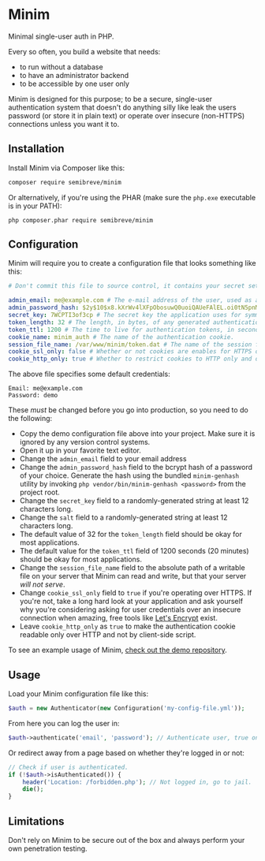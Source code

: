 # Minim
Minimal single-user auth in PHP.

Every so often, you build a website that needs:
  * to run without a database
  * to have an administrator backend
  * to be accessible by one user only

Minim is designed for this purpose; to be a secure, single-user authentication system that doesn't do anything silly like leak the users password (or store it in plain text) or operate over insecure (non-HTTPS) connections unless you want it to.

## Installation
Install Minim via Composer like this:

```bash
composer require semibreve/minim
```

Or alternatively, if you're using the PHAR (make sure the `php.exe` executable is in your PATH):

```
php composer.phar require semibreve/minim
```

## Configuration
Minim will require you to create a configuration file that looks something like this:

```yaml
# Don't commit this file to source control, it contains your secret settings.

admin_email: me@example.com # The e-mail address of the user, used as a username.
admin_password_hash: $2y$10$x8.kXrWv4lXFpObosuwQ0uoiQAUeFAlEL.oi0tN5pnM.72hoK9e8K # The user's password hash.
secret_key: 7WCPTI3of3cp # The secret key the application uses for symmetric encryption
token_length: 32 # The length, in bytes, of any generated authentication tokens.
token_ttl: 1200 # The time to live for authentication tokens, in seconds.
cookie_name: minim_auth # The name of the authentication cookie.
session_file_name: /var/www/minim/token.dat # The name of the session file on-disk.
cookie_ssl_only: false # Whether or not cookies are enables for HTTPS only. If enabled, non-HTTPS requests will fail.
cookie_http_only: true # Whether to restrict cookies to HTTP only and disallow access by client-side script.
```

The above file specifies some default credentials:

```
Email: me@example.com
Password: demo
```

These *must* be changed before you go into production, so you need to do the following:

* Copy the demo configuration file above into your project. Make sure it is ignored by any version control systems.
* Open it up in your favorite text editor.
* Change the `admin_email` field to your email address
* Change the `admin_password_hash` field to the bcrypt hash of a password of your choice. Generate the hash using the bundled `minim-genhash` utility by invoking `php vendor/bin/minim-genhash <password>` from the project root.
* Change the `secret_key` field to a randomly-generated string at least 12 characters long.
* Change the `salt` field to a randomly-generated string at least 12 characters long.
* The default value of 32 for the `token_length` field should be okay for most applications.
* The default value for the `token_ttl` field of 1200 seconds (20 minutes) should be okay for most applications.
* Change the `session_file_name` field to the absolute path of a writable file on your server that Minim can read and write, but that your server _will not serve_.
* Change `cookie_ssl_only` field to `true` if you're operating over HTTPS. If you're not, take a long hard look at your application and ask yourself why you're considering asking for user credentials over an insecure connection when amazing, free tools like [Let's Encrypt](https://letsencrypt.org/) exist.
* Leave `cookie_http_only` as `true` to make the authentication cookie readable only over HTTP and not by client-side script.

To see an example usage of Minim, [check out the demo repository](https://github.com/semibreve/minim-demo).

## Usage
Load your Minim configuration file like this:

```php
$auth = new Authenticator(new Configuration('my-config-file.yml'));
```

From here you can log the user in:

```php
$auth->authenticate('email', 'password'); // Authenticate user, true on success false on failure.
```

Or redirect away from a page based on whether they're logged in or not:

```php
// Check if user is authenticated.
if (!$auth->isAuthenticated()) {
    header('Location: /forbidden.php'); // Not logged in, go to jail.
    die();
}
```

## Limitations
Don't rely on Minim to be secure out of the box and always perform your own penetration testing.
